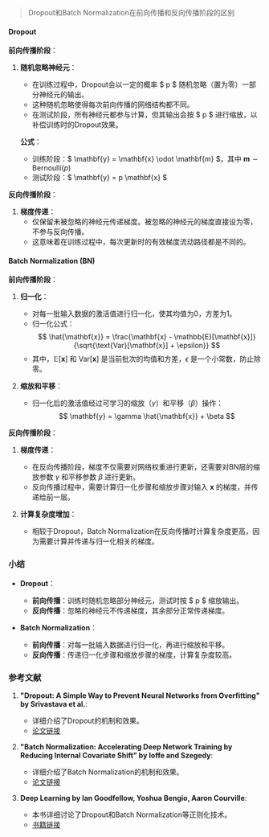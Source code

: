 > Dropout和Batch Normalization在前向传播和反向传播阶段的区别

#### Dropout

**前向传播阶段**：

1. **随机忽略神经元**：
   - 在训练过程中，Dropout会以一定的概率 $ p $ 随机忽略（置为零）一部分神经元的输出。
   - 这种随机忽略使得每次前向传播的网络结构都不同。
   - 在测试阶段，所有神经元都参与计算，但其输出会按 $ p $ 进行缩放，以补偿训练时的Dropout效果。

   **公式**：
   - 训练阶段：$ \mathbf{y} = \mathbf{x} \odot \mathbf{m} $，其中 $\mathbf{m} \sim \text{Bernoulli}(p)$
   - 测试阶段：$ \mathbf{y} = p \mathbf{x} $

**反向传播阶段**：

1. **梯度传递**：
   - 仅保留未被忽略的神经元传递梯度。被忽略的神经元的梯度直接设为零，不参与反向传播。
   - 这意味着在训练过程中，每次更新时的有效梯度流动路径都是不同的。

#### Batch Normalization (BN)

**前向传播阶段**：

1. **归一化**：
   - 对每一批输入数据的激活值进行归一化，使其均值为0，方差为1。
   - 归一化公式：
     $$
     \hat{\mathbf{x}} = \frac{\mathbf{x} - \mathbb{E}[\mathbf{x}]}{\sqrt{\text{Var}[\mathbf{x}] + \epsilon}}
     $$
   - 其中，$\mathbb{E}[\mathbf{x}]$ 和 $\text{Var}[\mathbf{x}]$ 是当前批次的均值和方差，$\epsilon$ 是一个小常数，防止除零。

2. **缩放和平移**：
   - 归一化后的激活值经过可学习的缩放（$\gamma$）和平移（$\beta$）操作：
     $$
     \mathbf{y} = \gamma \hat{\mathbf{x}} + \beta
     $$

**反向传播阶段**：

1. **梯度传递**：
   - 在反向传播阶段，梯度不仅需要对网络权重进行更新，还需要对BN层的缩放参数 $\gamma$ 和平移参数 $\beta$ 进行更新。
   - 反向传播过程中，需要计算归一化步骤和缩放步骤对输入 $\mathbf{x}$ 的梯度，并传递给前一层。

2. **计算复杂度增加**：
   - 相较于Dropout，Batch Normalization在反向传播时计算复杂度更高，因为需要计算并传递与归一化相关的梯度。

### 小结

- **Dropout**：
  - **前向传播**：训练时随机忽略部分神经元，测试时按 $ p $ 缩放输出。
  - **反向传播**：忽略的神经元不传递梯度，其余部分正常传递梯度。

- **Batch Normalization**：
  - **前向传播**：对每一批输入数据进行归一化，再进行缩放和平移。
  - **反向传播**：传递归一化步骤和缩放步骤的梯度，计算复杂度较高。

### 参考文献

1. **"Dropout: A Simple Way to Prevent Neural Networks from Overfitting" by Srivastava et al.**:
   - 详细介绍了Dropout的机制和效果。
   - [论文链接](https://www.cs.toronto.edu/~hinton/absps/JMLRdropout.pdf)

2. **"Batch Normalization: Accelerating Deep Network Training by Reducing Internal Covariate Shift" by Ioffe and Szegedy**:
   - 详细介绍了Batch Normalization的机制和效果。
   - [论文链接](https://arxiv.org/abs/1502.03167)

3. **Deep Learning by Ian Goodfellow, Yoshua Bengio, Aaron Courville**:
   - 本书详细讨论了Dropout和Batch Normalization等正则化技术。
   - [书籍链接](http://www.deeplearningbook.org/)